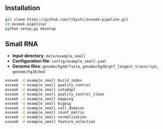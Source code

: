 ## Installation

```bash
git clone https://github.com/ltbyshi/exseek-pipeline.git
cd exseek-pipeline/
python setup.py develop
```

## Small RNA

* **Input directory**: `data/example_small`
* **Configuration file**: `config/example_small.yaml`
* **Genome files**: `genome/hg38/fasta`, `genome/hg38/gtf_longest_transcript`, `genome/hg38/bed`

```bash
exseek -d example_small build_index
exseek -d example_small quality_control
exseek -d example_small cutadapt
exseek -d example_small quality_control_clean
exseek -d example_small mapping
exseek -d example_small bigwig
exseek -d example_small call_domains
exseek -d example_small count_matrix
exseek -d example_small normalization
exseek -d example_small feature_selection
```

